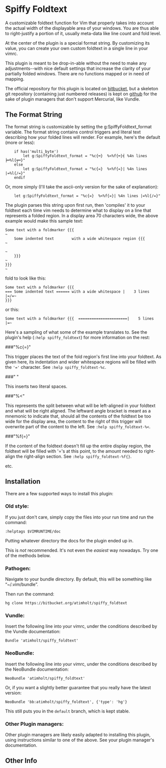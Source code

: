 
Spiffy Foldtext
===============

A customizable foldtext function for Vim that properly takes into account the
actual width of the displayable area of your windows. You are thus able to
right-justify a portion of it, usually meta-data like line count and fold
level.

At the center of the plugin is a special format string. By customizing its
value, you can create your own custom foldtext in a single line in your vimrc.

This plugin is meant to be drop-in-able without the need to make any
adjustments--with nice default settings that increase the clarity of your
partially folded windows. There are no functions mapped or in need of mapping.

The official repository for this plugin is located on
[bitbucket](https://bitbucket.org/atimholt/spiffy_foldtext), but a skeleton
git repository (containing just numbered releases) is kept on [github]() for the
sake of plugin managers that don't support Mercurial, like Vundle.

## The Format String

The format string is customizable by setting the g:SpiffyFoldtext_format
variable. The format string contains control triggers and literal text
describing how your folded lines will render. For example, here's the default
(more or less):

        if has('multi_byte')
            let g:SpiffyFoldtext_format = "%c{═}  %<%f{═}╡ %4n lines ╞═%l{╤═}"
        else
            let g:SpiffyFoldtext_format = "%c{=}  %<%f{=}| %4n lines |=%l{/=}"
        endif

Or, more simply (I'll take the ascii-only version for the sake of
explanation):

        let g:SpiffyFoldtext_format = "%c{=}  %<%f{=}| %4n lines |=%l{/=}"

The plugin parses this string upon first run, then 'compiles' it to your
foldtext each time vim needs to determine what to display on a line that
represents a folded region. In a display area 70 characters wide, the above
example would make this sample text:

    Some text with a foldmarker {{{                                       ~
        Some indented text        with a wide whitespace region {{{       ~
                                                                          ~
        }}}                                                               ~
    }}}                                                                   ~

fold to look like this:

    Some text with a foldmarker {{{
    === Some indented text ====== with a wide whitespace |    3 lines |=/=~
    }}}

or this:

    Some text with a foldmarker {{{  ======================|    5 lines |=~


Here's a sampling of what some of the example translates to. See the plugin's
help (`:help spiffy_foldtext`) for more information on the rest:

###"%c{=}"

This trigger places the text of the fold region's first line into your
foldtext. As given here, its indentation and wider whitespace regions will be
filled with the `'='` character. See `:help spiffy_foldtext-%c`.

###"  "

This inserts two literal spaces.

###"%<"

This represents the split between what will be left-aligned in your foldtext
and what will be right aligned. The leftward angle bracket is meant as a
mnemonic to indicate that, should all the contents of the foldtext be too wide
for the display area, the content to the right of this trigger will overwrite
part of the content to the left. See `:help spiffy_foldtext-%<`.

###"%f{=}"

If the content of the foldtext doesn't fill up the entire display region, the
foldtext will be filled with '='s at this point, to the amount needed to
right-align the right-align section. See `:help spiffy_foldtext-%f{}`.

  etc.

## Installation

There are a few supported ways to install this plugin:

### Old style:

If you just don't care, simply copy the files into your run time and run the
command:

    :helptags $VIMRUNTIME/doc

Putting whatever directory the docs for the plugin ended up in.

This is *not* recommended. It's not even the *easiest* way nowadays. Try one of
the methods below.


### Pathogen:

Navigate to your bundle directory. By default, this will be something like
“~/.vim/bundle”.

Then run the command:

    hg clone https://bitbucket.org/atimholt/spiffy_foldtext


### Vundle:

Insert the following line into your vimrc, under the conditions described by the
Vundle documentation:

    Bundle 'atimholt/spiffy_foldtext'


### NeoBundle:

Insert the following line into your vimrc, under the conditions described by the
NeoBundle documentation:

    NeoBundle 'atimholt/spiffy_foldtext'

Or, if you want a slightly better guarantee that you really have the latest
version:

    NeoBundle 'bb:atimholt/spiffy_foldtext', {'type': 'hg'}

This still puts you in the `default` branch, which is kept stable.

### Other Plugin managers:

Other plugin managers are likely easily adapted to installing this plugin, using
instructions similar to one of the above. See your plugin manager's
documentation.

## Other Info


